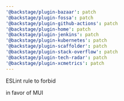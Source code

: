```yaml
---
'@backstage/plugin-bazaar': patch
'@backstage/plugin-fossa': patch
'@backstage/plugin-github-actions': patch
'@backstage/plugin-home': patch
'@backstage/plugin-jenkins': patch
'@backstage/plugin-kubernetes': patch
'@backstage/plugin-scaffolder': patch
'@backstage/plugin-stack-overflow': patch
'@backstage/plugin-tech-radar': patch
'@backstage/plugin-xcmetrics': patch
---
```


ESLint rule to forbid <p> in favor of MUI <Typography>
